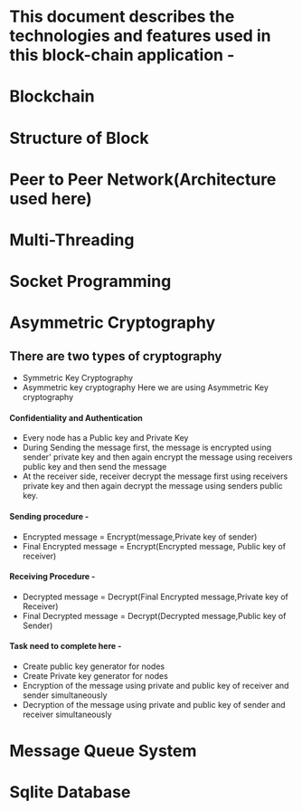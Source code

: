 # This document describes the technologies and features used in this block-chain application - 

# Blockchain 

# Structure of Block

# Peer to Peer Network(Architecture used here)

# Multi-Threading

# Socket Programming

# Asymmetric Cryptography 
## There are two types of cryptography
* Symmetric Key Cryptography
* Asymmetric key cryptography
Here we are using Asymmetric Key cryptography 
#### Confidentiality and Authentication
* Every node has a Public key and Private Key
* During Sending the message first, the message is encrypted using sender' private key and then again encrypt the message using receivers public key and then send the message
* At the receiver side, receiver decrypt the message first using receivers private key and then again decrypt the message using senders public key.
#### Sending procedure - 
* Encrypted message = Encrypt(message,Private key of sender)
* Final Encrypted message = Encrypt(Encrypted message, Public key of receiver)
#### Receiving Procedure -
* Decrypted message = Decrypt(Final Encrypted message,Private key of Receiver)
* Final Decrypted message = Decrypt(Decrypted message,Public key of Sender)
#### Task need to complete here - 
* Create public key generator for nodes
* Create Private key generator for nodes
* Encryption of the message using private and public key of receiver and sender simultaneously
* Decryption of the message using private and public key of sender and receiver simultaneously
# Message Queue System

# Sqlite Database